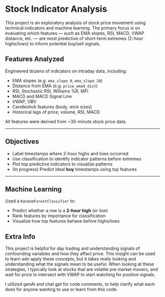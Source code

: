 # Stock Indicator Analysis

This project is an exploratory analysis of stock price movement using technical indicators and machine learning. The primary focus is on evaluating which features — such as EMA slopes, RSI, MACD, VWAP distance, etc. — are most predictive of short-term extremes (2-hour highs/lows) to inform potential buy/sell signals.

## Features Analyzed

Engineered dozens of indicators on intraday data, including:

- EMA slopes (e.g. `ema_slope_9`, `ema_slope_20`)
- Distance from EMA (e.g. `price_ema9_dist`)
- RSI, Stochastic RSI, Williams %R, MFI
- MACD and MACD Signal Line
- VWAP, OBV
- Candlestick features (body, wick sizes)
- Historical lags of price, volume, RSI, MACD

All features were derived from ~30-minute stock price data.

---

## Objectives

- Label timestamps where 2-hour highs and lows occurred
- Use classification to identify indicator patterns before extremes
- Plot top predictive indicators to visualize patterns
- (In progress) Predict ideal **buy** timestamps using top features

---

## Machine Learning

Used a `RandomForestClassifier` to:

- Predict whether a row is a **2-hour high** (or low)
- Rank features by importance for classification
- Visualize how top features behave before highs/lows

## Extra Info

This project is helpful for day trading and understanding signals of confounding variables and how they affact price. This insight can be used to learn adn apply these concepts, but it takes really looking and understanding what the signals mean to be useful. When looking at these strategies, I typically look at stocks that are volatile pre market movers, and wait for price to intersect with VWAP to start watching for positive signals.

I utilized genAI and chat gpt for code comments, to help clarify what each does for anyone wanting to use or learn from this code. 
